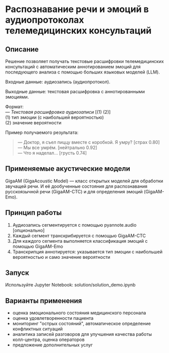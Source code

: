 # **Распознавание речи и эмоций в аудиопротоколах телемедицинских консультаций**
## **Описание**
Решение позволяет получать текстовые расшифровки телемедицинских консультаций с автоматическим аннотированием эмоций для последующего анализа с помощью больших языковых моделей (LLM).

Входные данные: аудиозапись (аудиопротокол).

Выходные данные: текстовая расшифровка с аннотированными эмоциями.

Формат:<br />
*— Текстовая расшифровка аудиозаписи* [(1) (2)]<br />
(1) тип эмоции (с наибольшей вероятностью)<br />
(2) значение вероятности<br />

Пример получаемого результата:

>— Доктор, я съел пиццу вместе с коробкой. Я умру? [страх 0.80]<br />
>— Мы все умрём. [нейтрально 0.92]<br />
>— Что я наделал… [грусть 0.74]<br />

## **Применяемые акустические модели**
GigaAM (GigaAcoustic Model) — класс открытых моделей для обработки звучащей речи.
И её дообученные состояния для распознавания русскоязычной речи (GigaAM-CTC) и для определения эмоций (GigaAM-Emo).

## **Принцип работы**
1. Аудиозапись сегментируется с помощью pyannote.audio [опционально]
2. Каждый сегмент транскрибируется с помощью GigaAM-CTC
3. Для каждого сегмента выполняется классификация эмоций с помощью GigaAM-Emo
4. Транскрипция аннотируется: указывается тип эмоции с наибольшей вероятностью и само значение вероятности

## **Запуск**
Используйте Jupyter Notebook: solution/solution_demo.ipynb

## **Варианты применения**
- оценка эмоционального состояния медицинского персонала
- оценка удовлетворенности пациента
- мониторинг "острых состояний", автоматическое определение конфликтных ситуаций
- аналитика записей разговоров для улучшения качества работы колл-центра, оценка операторов
- предложение дополнительных услуг
